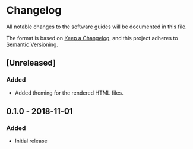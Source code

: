 # Changelog

All notable changes to the software guides will be documented in this file.

The format is based on [Keep a Changelog](https://keepachangelog.com/en/1.0.0/),
and this project adheres to [Semantic
Versioning](https://semver.org/spec/v2.0.0.html).

## [Unreleased]
### Added
- Added theming for the rendered HTML files.

## 0.1.0 - 2018-11-01
### Added
- Initial release
